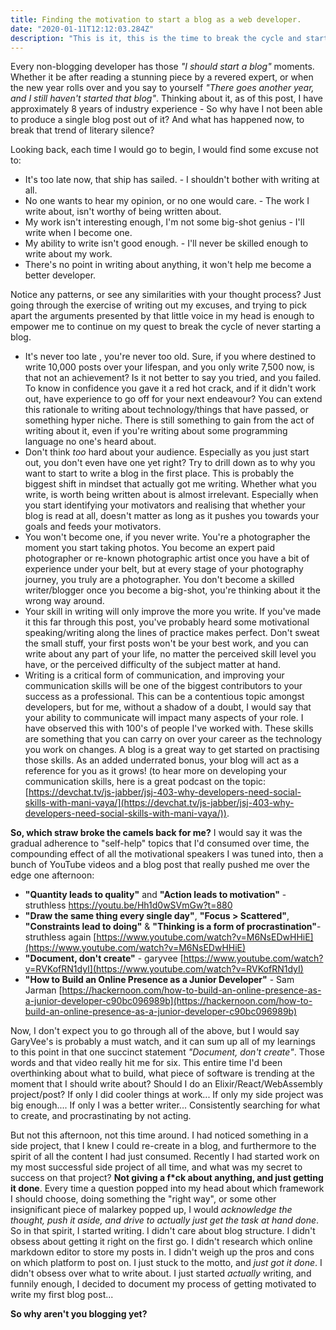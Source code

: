 ```yaml
---
title: Finding the motivation to start a blog as a web developer.
date: "2020-01-11T12:12:03.284Z"
description: "This is it, this is the time to break the cycle and start that blog of yours!"
---
```


Every non-blogging developer has those _"I should start a blog"_ moments. Whether it be after reading a stunning piece by a revered expert, or when the new year rolls over and you say to yourself _"There goes another year, and I still haven't started that blog"_. Thinking about it, as of this post, I have approximately 8 years of industry experience - So why have I not been able to produce a single blog post out of it? And what has happened now, to break that trend of literary silence?

Looking back, each time I would go to begin, I would find some excuse not to:

- It's too late now, that ship has sailed. - I shouldn't bother with writing at all.
- No one wants to hear my opinion, or no one would care. - The work I write about, isn't worthy of being written about.
- My work isn't interesting enough, I'm not some big-shot genius - I'll write when I become one.
- My ability to write isn't good enough. - I'll never be skilled enough to write about my work.
- There's no point in writing about anything, it won't help me become a better developer.

Notice any patterns, or see any similarities with your thought process? Just going through the exercise of writing out my excuses, and trying to pick apart the arguments presented by that little voice in my head is enough to empower me to continue on my quest to break the cycle of never starting a blog.

- It's never too late , you're never too old. Sure, if you where destined to write 10,000 posts over your lifespan, and you only write 7,500 now, is that not an achievement? Is it not better to say you tried, and you failed. To know in confidence you gave it a red hot crack, and if it didn't work out, have experience to go off for your next endeavour? You can extend this rationale to writing about technology/things that have passed, or something hyper niche. There is still something to gain from the act of writing about it, even if you're writing about some programming language no one's heard about.
- Don't think _too_ hard about your audience. Especially as you just start out, you don't even have one yet right? Try to drill down as to why you want to start to write a blog in the first place. This is probably the biggest shift in mindset that actually got me writing. Whether what you write, is worth being written about is almost irrelevant. Especially when you start identifying your motivators and realising that whether your blog is read at all, doesn't matter as long as it pushes you towards your goals and feeds your motivators.
- You won't become one, if you never write. You're a photographer the moment you start taking photos. You become an expert paid photographer or re-known photographic artist once you have a bit of experience under your belt, but at every stage of your photography journey, you truly are a photographer. You don't become a skilled writer/blogger once you become a big-shot, you're thinking about it the wrong way around.
- Your skill in writing will only improve the more you write. If you've made it this far through this post, you've probably heard some motivational speaking/writing along the lines of practice makes perfect. Don't sweat the small stuff, your first posts won't be your best work, and you can write about any part of your life, no matter the perceived skill level you have, or the perceived difficulty of the subject matter at hand.
- Writing is a critical form of communication, and improving your communication skills will be one of the biggest contributors to your success as a professional. This can be a contentious topic amongst developers, but for me, without a shadow of a doubt, I would say that your ability to communicate will impact many aspects of your role. I have observed this with 100's of people I've worked with. These skills are something that you can carry on over your career as the technology you work on changes. A blog is a great way to get started on practising those skills. As an added underrated bonus, your blog will act as a reference for you as it grows! (to hear more on developing your communication skills, here is a great podcast on the topic: [https://devchat.tv/js-jabber/jsj-403-why-developers-need-social-skills-with-mani-vaya/](https://devchat.tv/js-jabber/jsj-403-why-developers-need-social-skills-with-mani-vaya/)).

**So, which straw broke the camels back for me?** I would say it was the gradual adherence to "self-help" topics that I'd consumed over time, the compounding effect of all the motivational speakers I was tuned into, then a bunch of YouTube videos and a blog post that really pushed me over the edge one afternoon:

- **"Quantity leads to quality"** and **"Action leads to motivation"** - struthless https://youtu.be/Hh1d0wSVmGw?t=880
- **"Draw the same thing every single day"**, **"Focus > Scattered"**, **"Constraints lead to doing"** & **"Thinking is a form of procrastination"**- struthless again [https://www.youtube.com/watch?v=M6NsEDwHHiE](https://www.youtube.com/watch?v=M6NsEDwHHiE)
- **"Document, don't create"** - garyvee [https://www.youtube.com/watch?v=RVKofRN1dyI](https://www.youtube.com/watch?v=RVKofRN1dyI)
- **"How to Build an Online Presence as a Junior Developer"** - Sam Jarman [https://hackernoon.com/how-to-build-an-online-presence-as-a-junior-developer-c90bc096989b](https://hackernoon.com/how-to-build-an-online-presence-as-a-junior-developer-c90bc096989b)

Now, I don't expect you to go through all of the above, but I would say GaryVee's is probably a must watch, and it can sum up all of my learnings to this point in that one succinct statement _"Document, don't create"_. Those words and that video really hit me for six. This entire time I'd been overthinking about what to build, what piece of software is trending at the moment that I should write about? Should I do an Elixir/React/WebAssembly project/post? If only I did cooler things at work... If only my side project was big enough.... If only I was a better writer... Consistently searching for what to create, and procrastinating by not acting.

But not this afternoon, not this time around. I had noticed something in a side project, that I knew I could re-create in a blog, and furthermore to the spirit of all the content I had just consumed. Recently I had started work on my most successful side project of all time, and what was my secret to success on that project? **Not giving a f\*ck about anything, and just getting it done**. Every time a question popped into my head about which framework I should choose, doing something the "right way", or some other insignificant piece of malarkey popped up, I would _acknowledge the thought, push it aside, and drive to actually just get the task at hand done_. So in that spirit, I started writing. I didn't care about blog structure. I didn't obsess about getting it right on the first go. I didn't research which online markdown editor to store my posts in. I didn't weigh up the pros and cons on which platform to post on. I just stuck to the motto, and _just got it done_. I didn't obsess over what to write about. I just started _actually_ writing, and funnily enough, I decided to document my process of getting motivated to write my first blog post...

**So why aren't you blogging yet?**
